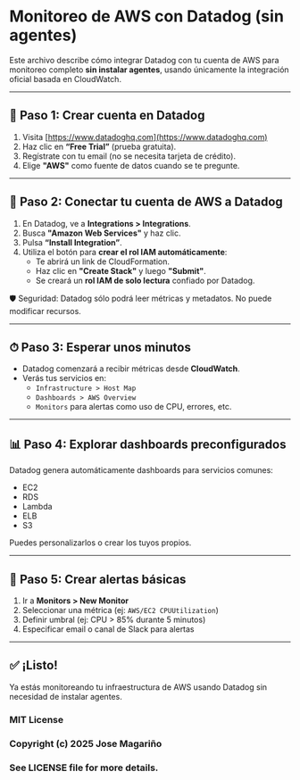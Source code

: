 # Monitoreo de AWS con Datadog (sin agentes)

Este archivo describe cómo integrar Datadog con tu cuenta de AWS para monitoreo completo **sin instalar agentes**, usando únicamente la integración oficial basada en CloudWatch.

---

## 🚀 Paso 1: Crear cuenta en Datadog

1. Visita [https://www.datadoghq.com](https://www.datadoghq.com)
2. Haz clic en **“Free Trial”** (prueba gratuita).
3. Regístrate con tu email (no se necesita tarjeta de crédito).
4. Elige **"AWS"** como fuente de datos cuando se te pregunte.

---

## 🔗 Paso 2: Conectar tu cuenta de AWS a Datadog

1. En Datadog, ve a **Integrations > Integrations**.
2. Busca **"Amazon Web Services"** y haz clic.
3. Pulsa **“Install Integration”**.
4. Utiliza el botón para **crear el rol IAM automáticamente**:
   - Te abrirá un link de CloudFormation.
   - Haz clic en **"Create Stack"** y luego **"Submit"**.
   - Se creará un **rol IAM de solo lectura** confiado por Datadog.

🛡️ Seguridad: Datadog sólo podrá leer métricas y metadatos. No puede modificar recursos.

---

## ⏱ Paso 3: Esperar unos minutos

- Datadog comenzará a recibir métricas desde **CloudWatch**.
- Verás tus servicios en:
  - `Infrastructure > Host Map`
  - `Dashboards > AWS Overview`
  - `Monitors` para alertas como uso de CPU, errores, etc.

---

## 📊 Paso 4: Explorar dashboards preconfigurados

Datadog genera automáticamente dashboards para servicios comunes:

- EC2
- RDS
- Lambda
- ELB
- S3

Puedes personalizarlos o crear los tuyos propios.

---

## 🔔 Paso 5: Crear alertas básicas

1. Ir a **Monitors > New Monitor**
2. Seleccionar una métrica (ej: `AWS/EC2 CPUUtilization`)
3. Definir umbral (ej: CPU > 85% durante 5 minutos)
4. Especificar email o canal de Slack para alertas

---

## ✅ ¡Listo!

Ya estás monitoreando tu infraestructura de AWS usando Datadog sin necesidad de instalar agentes.

### MIT License
### Copyright (c) 2025 Jose Magariño
### See LICENSE file for more details.
